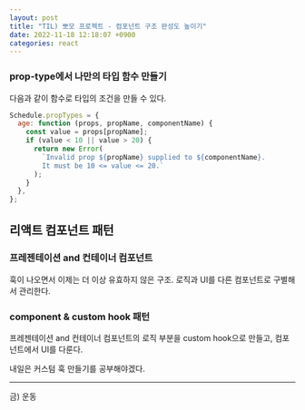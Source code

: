 ```yaml
---
layout: post
title: "TIL) 뽀모 프로젝트 - 컴포넌트 구조 완성도 높이기"
date: 2022-11-18 12:18:07 +0900
categories: react
---
```


### prop-type에서 나만의 타입 함수 만들기

다음과 같이 함수로 타입의 조건을 만들 수 있다.

```jsx
Schedule.propTypes = {
  age: function (props, propName, componentName) {
    const value = props[propName];
    if (value < 10 || value > 20) {
      return new Error(
        `Invalid prop ${propName} supplied to ${componentName}.
        It must be 10 <= value <= 20.`
      );
    }
  },
};
```

## 리액트 컴포넌트 패턴

### 프레젠테이션 and 컨테이너 컴포넌트

훅이 나오면서 이제는 더 이상 유효하지 않은 구조. 로직과 UI를 다른 컴포넌트로 구별해서 관리한다.

### component & custom hook 패턴

프레젠테이션 and 컨테이너 컴포넌트의 로직 부분을 custom hook으로 만들고, 컴포넌트에서 UI를 다룬다.

내일은 커스텀 훅 만들기를 공부해야겠다.

<hr />
금) 운동<br>
